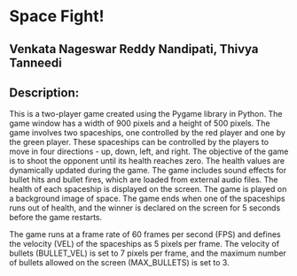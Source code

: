# Space Fight!

## Venkata Nageswar Reddy Nandipati, Thivya Tanneedi

## Description:

This is a two-player game created using the Pygame library in Python. The game window has a width of 900 pixels and a height of 500 pixels. The game involves two spaceships, one controlled by the red player and one by the green player. These spaceships can be controlled by the players to move in four directions - up, down, left, and right. The objective of the game is to shoot the opponent until its health reaches zero. The health values are dynamically updated during the game. The game includes sound effects for bullet hits and bullet fires, which are loaded from external audio files. The health of each spaceship is displayed on the screen. The game is played on a background image of space. The game ends when one of the spaceships runs out of health, and the winner is declared on the screen for 5 seconds before the game restarts.  

The game runs at a frame rate of 60 frames per second (FPS) and defines the velocity (VEL) of the spaceships as 5 pixels per frame. The velocity of bullets (BULLET_VEL) is set to 7 pixels per frame, and the maximum number of bullets allowed on the screen (MAX_BULLETS) is set to 3.
